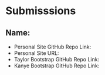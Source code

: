 # Submisssions

## Name: 

* Personal Site GitHub Repo Link: 
* Personal Site URL: 
* Taylor Bootstrap GitHub Repo Link: 
* Kanye Bootstrap GitHub Repo Link: 
